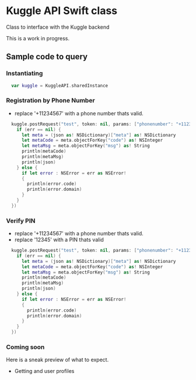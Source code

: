 # Kuggle API Swift class
Class to interface with the Kuggle backend

This is a work in progress.

## Sample code to query

### Instantiating
```swift
  var kuggle = KuggleAPI.sharedInstance
```

### Registration by Phone Number

* replace '+11234567' with a phone number thats valid.

```swift
  kuggle.postRequest("test", token: nil, params: ["phonenumber": "+11234567"], postRequestCompletionHandler: {json,err -> Void in
    if (err == nil) {
      let meta = (json as! NSDictionary)["meta"] as! NSDictionary
      let metaCode = meta.objectForKey("code") as! NSInteger
      let metaMsg = meta.objectForKey("msg") as! String
      println(metaCode)
      println(metaMsg)
      println(json)
    } else {
      if let error : NSError = err as NSError!
      {
        println(error.code)
        println(error.domain)
      }
    }
  })
```

### Verify PIN

* replace '+11234567' with a phone number thats valid.
* replace '12345' with a PIN thats valid

```swift
  kuggle.postRequest("test", token: nil, params: ["phonenumber": "+11234567", "pin": "12345"], postRequestCompletionHandler: {json,err -> Void in
    if (err == nil) {
      let meta = (json as! NSDictionary)["meta"] as! NSDictionary
      let metaCode = meta.objectForKey("code") as! NSInteger
      let metaMsg = meta.objectForKey("msg") as! String
      println(metaCode)
      println(metaMsg)
      println(json)
    } else {
      if let error : NSError = err as NSError!
      {
        println(error.code)
        println(error.domain)
      }
    }
  })
```

### Coming soon

Here is a sneak preview of what to expect.

* Getting and user profiles
